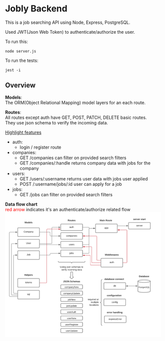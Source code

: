 # Jobly Backend

This is a job searching API using Node, Express, PostgreSQL.

Used JWT(Json Web Token) to authenticate/authorize the user. 

To run this:

    node server.js
    
To run the tests:

    jest -i

## Overview

**Models**:
<Br> The ORM(Object Relational Mapping) model layers for an each route. 

**Routes**:
<br> All routes except auth have GET, POST, PATCH, DELETE basic routes.
<br> They use json schema to verify the incoming data.
<p><ins>Highlight features</ins>
<ul>
<li> auth: 
	<ul> 
		<li> login / register route</li>
	</ul>
</li>
<li>companies: 
	<ul> 
		<li> GET /companies can filter on provided search filters </li>
		<li> GET /companies/:handle returns company data with jobs for the company </li>
	</ul>
</li>
<li>users: 
	<ul> 
		<li> GET /users/:username returns user data with jobs user applied</li>
		<li> POST /:username/jobs/:id user can apply for a job</li>
	</ul>
</li>
<li> jobs: 
	<ul> 
		<li> GET /jobs can filter on provided search filters</li>
	</ul>
</li>

</ul>


**Data flow chart**
<br><span style="color:red">red arrow</span> indicates it's an authenticate/authorize related flow
![Data flow chart](flowChart/jobly_backend.png?raw=true "Data flow chart")